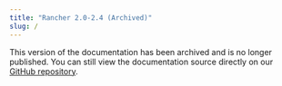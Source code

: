 ```yaml
---
title: "Rancher 2.0-2.4 (Archived)"
slug: /
---
```


<head>
  <link rel="canonical" href="https://ranchermanager.docs.rancher.com"/>
</head>

This version of the documentation has been archived and is no longer published. You can still view the documentation source directly on our [GitHub repository](https://github.com/rancher/rancher-docs/tree/main/archived_docs/version-2.0-2.4).
